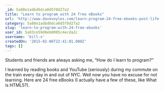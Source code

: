 ```yaml
---
_id: 5a88e1adbd6dca0d5f0d27a2
title: "Learn to program with 24 free eBooks"
url: 'http://www.davevoyles.com/learn-program-24-free-ebooks-post-life-hacker/'
category: 5a88e1adbd6dca0d5f0d27a2
slug: 'learn-to-program-with-24-free-ebooks'
user_id: 5a83ce59d6eb0005c4ecda2c
username: 'bill-s'
createdOn: '2015-02-06T22:41:01.000Z'
tags: []
---
```


Students and friends are always asking me, “How do I learn to program?”

I learned by reading books and YouTube (seriously) during my commute on the train every day in and out of NYC. Well now you have no excuse for not learning. Here are 24 free eBooks (I actually have a few of these, like What is HTML5?).
